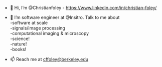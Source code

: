 - 👋 Hi, I’m @Christianfoley - https://www.linkedin.com/in/christian-foley/
- 👀 I’m software engineer at @Insitro. Talk to me about <br>
          -software at scale<br>
          -signals/image processing<br>
          -computational imaging & microscopy<br>
          -science!<br>
          -nature!<br>
          -books!<br>

- 📫 Reach me at cffoley@berkeley.edu

